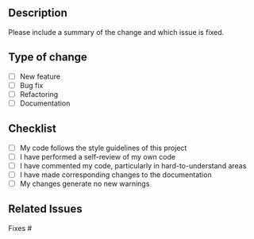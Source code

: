 ## Description

Please include a summary of the change and which issue is fixed.

## Type of change

- [ ] New feature
- [ ] Bug fix
- [ ] Refactoring
- [ ] Documentation

## Checklist

- [ ] My code follows the style guidelines of this project
- [ ] I have performed a self-review of my own code
- [ ] I have commented my code, particularly in hard-to-understand areas
- [ ] I have made corresponding changes to the documentation
- [ ] My changes generate no new warnings

## Related Issues

Fixes #
